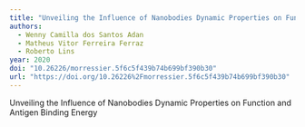 ```yaml
---
title: "Unveiling the Influence of Nanobodies Dynamic Properties on Function and Antigen Binding Energy"
authors:
  - Wenny Camilla dos Santos Adan
  - Matheus Vitor Ferreira Ferraz
  - Roberto Lins
year: 2020
doi: "10.26226/morressier.5f6c5f439b74b699bf390b30"
url: "https://doi.org/10.26226%2Fmorressier.5f6c5f439b74b699bf390b30"
---
```


Unveiling the Influence of Nanobodies Dynamic Properties on Function and Antigen Binding Energy
